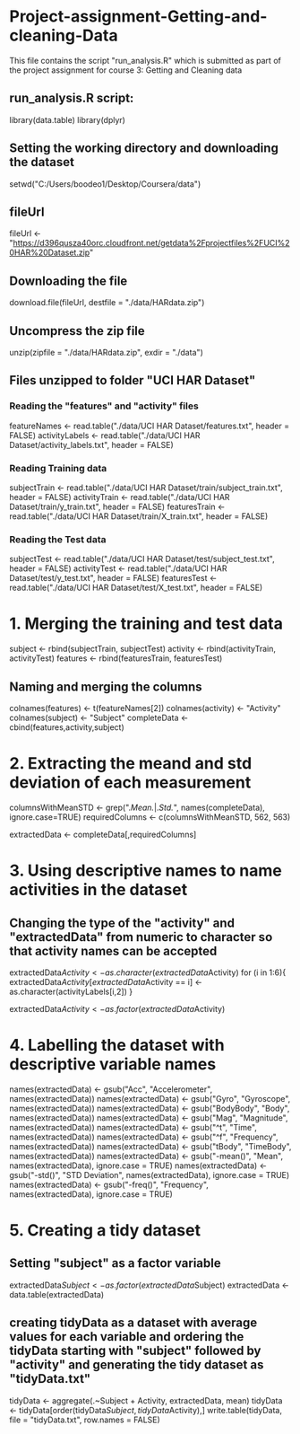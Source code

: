 # Project-assignment-Getting-and-cleaning-Data
This file contains the script "run_analysis.R" which is submitted as part of the project assignment for course 3: Getting and Cleaning data

## run_analysis.R script:

library(data.table)
library(dplyr)


## Setting the working directory and downloading the dataset

setwd("C:/Users/boodeo1/Desktop/Coursera/data")

## fileUrl
fileUrl <- "https://d396qusza40orc.cloudfront.net/getdata%2Fprojectfiles%2FUCI%20HAR%20Dataset.zip"

## Downloading the file
download.file(fileUrl, destfile = "./data/HARdata.zip")

## Uncompress the zip file
unzip(zipfile = "./data/HARdata.zip", exdir = "./data")

## Files unzipped to folder "UCI HAR Dataset"
### Reading the "features" and "activity" files

featureNames <- read.table("./data/UCI HAR Dataset/features.txt", header = FALSE)
activityLabels <- read.table("./data/UCI HAR Dataset/activity_labels.txt", header = FALSE)

### Reading Training data
subjectTrain <- read.table("./data/UCI HAR Dataset/train/subject_train.txt", header = FALSE)
activityTrain <- read.table("./data/UCI HAR Dataset/train/y_train.txt", header = FALSE)
featuresTrain <- read.table("./data/UCI HAR Dataset/train/X_train.txt", header = FALSE)

### Reading the Test data
subjectTest <- read.table("./data/UCI HAR Dataset/test/subject_test.txt", header = FALSE)
activityTest <- read.table("./data/UCI HAR Dataset/test/y_test.txt", header = FALSE)
featuresTest <- read.table("./data/UCI HAR Dataset/test/X_test.txt", header = FALSE)

# 1. Merging the training and test data
subject <- rbind(subjectTrain, subjectTest)
activity <- rbind(activityTrain, activityTest)
features <- rbind(featuresTrain, featuresTest)

## Naming and merging the columns
colnames(features) <- t(featureNames[2])
colnames(activity) <- "Activity"
colnames(subject) <- "Subject"
completeData <- cbind(features,activity,subject)

# 2. Extracting the meand and std deviation of each measurement
columnsWithMeanSTD <- grep(".*Mean.*|.*Std.*", names(completeData), ignore.case=TRUE)
requiredColumns <- c(columnsWithMeanSTD, 562, 563)

extractedData <- completeData[,requiredColumns]

# 3. Using descriptive names to name activities in the dataset
## Changing the type of the "activity" and "extractedData" from numeric to character so that activity names can be accepted
extractedData$Activity <- as.character(extractedData$Activity)
for (i in 1:6){
extractedData$Activity[extractedData$Activity == i] <- as.character(activityLabels[i,2])
}

extractedData$Activity <- as.factor(extractedData$Activity)

# 4. Labelling the dataset with descriptive variable names
names(extractedData) <- gsub("Acc", "Accelerometer", names(extractedData))
names(extractedData) <- gsub("Gyro", "Gyroscope", names(extractedData))
names(extractedData) <- gsub("BodyBody", "Body", names(extractedData))
names(extractedData) <- gsub("Mag", "Magnitude", names(extractedData))
names(extractedData) <- gsub("^t", "Time", names(extractedData))
names(extractedData) <- gsub("^f", "Frequency", names(extractedData))
names(extractedData) <- gsub("tBody", "TimeBody", names(extractedData))
names(extractedData) <- gsub("-mean()", "Mean", names(extractedData), ignore.case = TRUE)
names(extractedData) <- gsub("-std()", "STD Deviation", names(extractedData), ignore.case = TRUE)
names(extractedData) <- gsub("-freq()", "Frequency", names(extractedData), ignore.case = TRUE)

# 5. Creating a tidy dataset
## Setting "subject" as a factor variable
extractedData$Subject <- as.factor(extractedData$Subject)
extractedData <- data.table(extractedData)

## creating tidyData as a dataset with average values for each variable and ordering the tidyData starting with "subject" followed by "activity" and generating the tidy dataset as "tidyData.txt"
tidyData <- aggregate(.~Subject + Activity, extractedData, mean)
tidyData <- tidyData[order(tidyData$Subject,tidyData$Activity),]
write.table(tidyData, file = "tidyData.txt", row.names = FALSE)

